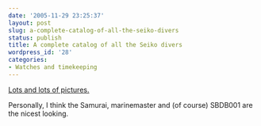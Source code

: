 ```yaml
---
date: '2005-11-29 23:25:37'
layout: post
slug: a-complete-catalog-of-all-the-seiko-divers
status: publish
title: A complete catalog of all the Seiko divers
wordpress_id: '28'
categories:
- Watches and timekeeping
---
```



[Lots and lots of pictures.](http://orientalwatchsite.com/forum/viewtopic.php?t=1091)

Personally, I think the Samurai, marinemaster and (of course) SBDB001 are the nicest looking.
